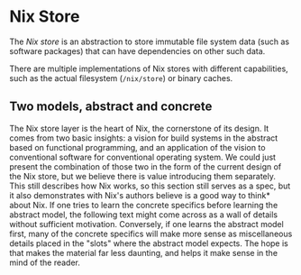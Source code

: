 # Nix Store

The *Nix store* is an abstraction to store immutable file system data (such as software packages) that can have dependencies on other such data.

There are multiple implementations of Nix stores with different capabilities, such as the actual filesystem (`/nix/store`) or binary caches.

## Two models, abstract and concrete

The Nix store layer is the heart of Nix, the cornerstone of its design.
It comes from two basic insights: a vision for build systems in the abstract based on functional programming, and an application of the vision to conventional software for conventional operating system.
We could just present the combination of those two in the form of the current design of the Nix store, but we believe there is value introducing them separately.
This still describes how Nix works, so this section still serves as a spec, but it also demonstrates with Nix's authors believe is a good way to think* about Nix.
If one tries to learn the concrete specifics before learning the abstract model, the following text might come across as a wall of details without sufficient motivation.
Conversely, if one learns the abstract model first, many of the concrete specifics will make more sense as miscellaneous details placed in the "slots" where the abstract model expects.
The hope is that makes the material far less daunting, and helps it make sense in the mind of the reader.
